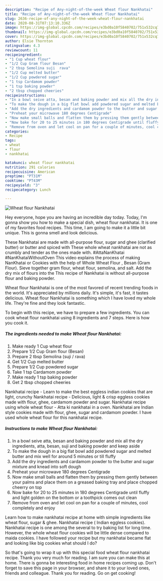 ```yaml
---
description: "Recipe of Any-night-of-the-week Wheat flour Nankhatai"
title: "Recipe of Any-night-of-the-week Wheat flour Nankhatai"
slug: 2636-recipe-of-any-night-of-the-week-wheat-flour-nankhatai
date: 2020-08-31T07:13:10.336Z
image: https://img-global.cpcdn.com/recipes/e3bd0a10f5840702/751x532cq70/wheat-flour-nankhatai-recipe-main-photo.jpg
thumbnail: https://img-global.cpcdn.com/recipes/e3bd0a10f5840702/751x532cq70/wheat-flour-nankhatai-recipe-main-photo.jpg
cover: https://img-global.cpcdn.com/recipes/e3bd0a10f5840702/751x532cq70/wheat-flour-nankhatai-recipe-main-photo.jpg
author: Elsie Thornton
ratingvalue: 4.3
reviewcount: 11
recipeingredient:
- "1 Cup wheat flour"
- "1/2 Cup Gram flour Besan"
- "2 tbsp Semolina suji  rava"
- "1/2 Cup melted butter"
- "1/2 Cup powdered sugar"
- "1 tsp Cardamom powder"
- "1 tsp baking powder"
- "2 tbsp chopped cheeries"
recipeinstructions:
- "In a bowl seive atta, besan and baking powder and mix all the dry ingredients, atta, besan, suji and baking powder and keep aside"
- "To make the dough in a big flat bowl add powdered sugar and melted butter and mix well for around 5 minutes or till fluffy"
- "Add the dry ingredients and cardamom powder to the butter and sugar mixture and knead into soft dough"
- "Preheat your microwave 180 degrees Centigrade"
- "Now make small balls and flatten them by pressing them gently between your palms and place them on a greased baking tray and place chopped cheerry on top"
- "Now bake for 20 to 25 minutes in 180 degrees Centigrade until fluffy and light golden on the bottom or a toothpick comes out clean"
- "Remove from oven and let cool on pan for a couple of minutes, cool completely and enjoy"
categories:
- Recipe
tags:
- wheat
- flour
- nankhatai

katakunci: wheat flour nankhatai 
nutrition: 291 calories
recipecuisine: American
preptime: "PT31M"
cooktime: "PT43M"
recipeyield: "3"
recipecategory: Lunch

---
```



![Wheat flour Nankhatai](https://img-global.cpcdn.com/recipes/e3bd0a10f5840702/751x532cq70/wheat-flour-nankhatai-recipe-main-photo.jpg)

Hey everyone, hope you are having an incredible day today. Today, I'm gonna show you how to make a special dish, wheat flour nankhatai. It is one of my favorites food recipes. This time, I am going to make it a little bit unique. This is gonna smell and look delicious.

These Nankhatai are made with all-purpose flour, sugar and ghee (clarified butter) or butter and spiced with These whole wheat nankhatai are not as crumbly and tender as the ones made with. #AttaNanKhatai #NanKhataiWithoutOven This video explains the process of making NanKhatai or Cookies with the help of Whole Wheat Flour , Besan (Gram Flour). Sieve together gram flour, wheat flour, semolina, and salt. Add the dry mix of flours into the This recipe of Nankhatai is without all-purpose flour and baking powder.

Wheat flour Nankhatai is one of the most favored of recent trending foods in the world. It's appreciated by millions daily. It's simple, it's fast, it tastes delicious. Wheat flour Nankhatai is something which I have loved my whole life. They're fine and they look fantastic.


To begin with this recipe, we have to prepare a few ingredients. You can cook wheat flour nankhatai using 8 ingredients and 7 steps. Here is how you cook it.

<!--inarticleads1-->

##### The ingredients needed to make Wheat flour Nankhatai:

1. Make ready 1 Cup wheat flour
1. Prepare 1/2 Cup Gram flour (Besan)
1. Prepare 2 tbsp Semolina (suji / rava)
1. Get 1/2 Cup melted butter
1. Prepare 1/2 Cup powdered sugar
1. Take 1 tsp Cardamom powder
1. Make ready 1 tsp baking powder
1. Get 2 tbsp chopped cheeries


Nankhatai recipe - Learn to make the best eggless indian cookies that are light, crunchy Nankhatai recipe - Delicious, light &amp; crisp eggless cookies made with flour, ghee, cardamom powder and sugar. Nankhatai recipe using whole wheat flour - Atta ki nankhatai in a oven. Nankhatai are Indian style cookies made with flour, ghee, sugar and cardamom powder. I have used whole wheat flour for this nankhatai recipe. 

<!--inarticleads2-->

##### Instructions to make Wheat flour Nankhatai:

1. In a bowl seive atta, besan and baking powder and mix all the dry ingredients, atta, besan, suji and baking powder and keep aside
1. To make the dough in a big flat bowl add powdered sugar and melted butter and mix well for around 5 minutes or till fluffy
1. Add the dry ingredients and cardamom powder to the butter and sugar mixture and knead into soft dough
1. Preheat your microwave 180 degrees Centigrade
1. Now make small balls and flatten them by pressing them gently between your palms and place them on a greased baking tray and place chopped cheerry on top
1. Now bake for 20 to 25 minutes in 180 degrees Centigrade until fluffy and light golden on the bottom or a toothpick comes out clean
1. Remove from oven and let cool on pan for a couple of minutes, cool completely and enjoy


Learn how to make nankhatai recipe at home with simple ingredients like wheat flour, sugar &amp; ghee. Nankhatai recipe ( Indian eggless cookies). Nankhatai recipe is one among the several to try baking list for long time. However, the whole wheat flour cookies will be little dense compared to maida cookies. I have followed your recipe but my nankhatai became flat and looking like big cookies what should I do? 

So that's going to wrap it up with this special food wheat flour nankhatai recipe. Thank you very much for reading. I am sure you can make this at home. There is gonna be interesting food in home recipes coming up. Don't forget to save this page in your browser, and share it to your loved ones, friends and colleague. Thank you for reading. Go on get cooking!
